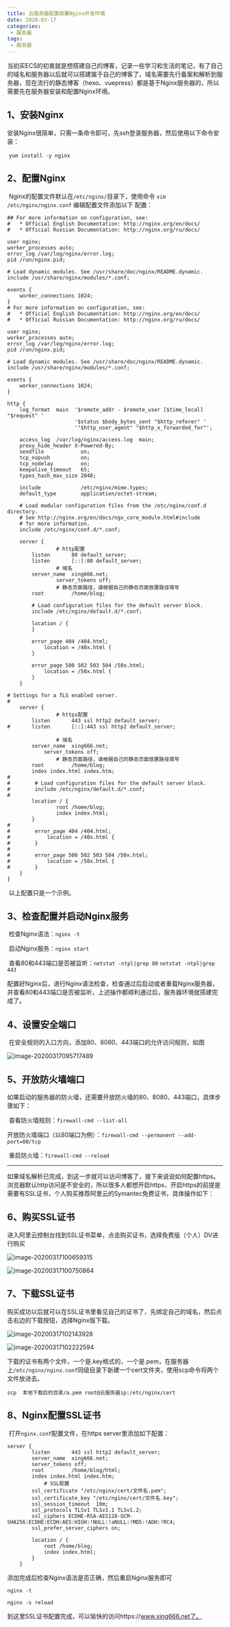 ```yaml
---
title: 云服务器配置部署Nginx开发环境
date: 2020-03-17
categories:
 - 服务器
tags:
 - 服务器
---
```


当初买ECS的初衷就是想搭建自己的博客，记录一些学习和生活的笔记，有了自己的域名和服务器以后就可以搭建属于自己的博客了，域名需要先行备案和解析到服务器，现在流行的静态博客（hexo、vuepress）都是基于Nginx服务器的，所以需要先在服务器安装和配置Nginx环境。

## 1、安装Nginx

​	安装Nginx很简单，只需一条命令即可，先ssh登录服务器，然后使用以下命令安装：

​	`yum install -y nginx`

## 2、配置Nginx

​	Nginx的配置文件默认在`/etc/nginx/`目录下，使用命令 `vim /etc/nginx/nginx.conf` 编辑配置文件添加以下	配置：

```nginx
## For more information on configuration, see:
#   * Official English Documentation: http://nginx.org/en/docs/
#   * Official Russian Documentation: http://nginx.org/ru/docs/

user nginx;
worker_processes auto;
error_log /var/log/nginx/error.log;
pid /run/nginx.pid;

# Load dynamic modules. See /usr/share/doc/nginx/README.dynamic.
include /usr/share/nginx/modules/*.conf;

events {
    worker_connections 1024;
} 
# For more information on configuration, see:
#   * Official English Documentation: http://nginx.org/en/docs/
#   * Official Russian Documentation: http://nginx.org/ru/docs/

user nginx;
worker_processes auto;
error_log /var/log/nginx/error.log;
pid /run/nginx.pid;

# Load dynamic modules. See /usr/share/doc/nginx/README.dynamic.
include /usr/share/nginx/modules/*.conf;

events {
    worker_connections 1024;
}

http {
    log_format  main  '$remote_addr - $remote_user [$time_local] "$request" '
                      '$status $body_bytes_sent "$http_referer" '
                      '"$http_user_agent" "$http_x_forwarded_for"';

    access_log  /var/log/nginx/access.log  main;
    proxy_hide_header X-Powered-By;
    sendfile            on;
    tcp_nopush          on;
    tcp_nodelay         on;
    keepalive_timeout   65;
    types_hash_max_size 2048;

    include             /etc/nginx/mime.types;
    default_type        application/octet-stream;

    # Load modular configuration files from the /etc/nginx/conf.d directory.
    # See http://nginx.org/en/docs/ngx_core_module.html#include
    # for more information.
    include /etc/nginx/conf.d/*.conf;

    server {
				# http配置
        listen       80 default_server;
        listen       [::]:80 default_server;
				# 域名
        server_name  xing666.net;
				server_tokens off;
				# 静态页面路径，请根据自己的静态页面放置路径填写
        root         /home/blog;

        # Load configuration files for the default server block.
        include /etc/nginx/default.d/*.conf;

        location / {
        }

        error_page 404 /404.html;
            location = /40x.html {
        }

        error_page 500 502 503 504 /50x.html;
            location = /50x.html {
        }
    }

# Settings for a TLS enabled server.
#
    server {
				# https配置
        listen       443 ssl http2 default_server;
#       listen       [::]:443 ssl http2 default_server;
				
				# 域名
        server_name  xing666.net;
   			server_tokens off;
				# 静态页面路径，请根据自己的静态页面放置路径填写
        root         /home/blog;
        index index.html index.htm;
#
#        # Load configuration files for the default server block.
#        include /etc/nginx/default.d/*.conf;
#
        location / {
	  			root /home/blog;
	  			index index.html;
        }
#
#        error_page 404 /404.html;
#            location = /40x.html {
#        }
#
#        error_page 500 502 503 504 /50x.html;
#            location = /50x.html {
#        }
    }   
}

```

​	以上配置只是一个示例。

## 3、检查配置并启动Nginx服务

​	检查Nginx语法：`nginx -t`

​	启动Nginx服务：`nginx start`

​	查看80和443端口是否被监听：`netstat -ntpl|grep 80` `netstat -ntpl|grep 443`



​	配置好Nginx后，进行Nginx语法检查，检查通过后启动或者重载Nginx服务器，并查看80和443端口是否被监听，上述操作都顺利通过后，服务器环境就搭建完成了。



## 4、设置安全端口

​	在安全规则的入口方向，添加80、8080、443端口的允许访问规则，如图

![image-20200317095717489](https://img.xing666.net/blog/img/2020-03-17-015717.png)

## 5、开放防火墙端口

​	如果启动的服务器的防火墙，还需要开放防火墙的80、8080、443端口，具体步骤如下：

​	查看防火墙规则：`firewall-cmd --list-all`

​	开放防火墙端口（以80端口为例）：`firewall-cmd --permanent --add-port=80/tcp`

​	重启防火墙：`firewall-cmd --reload`

------

如果域名解析已完成，到这一步就可以访问博客了，接下来说说如何配置https。浏览器默认http访问是不安全的，所以很多人都想开启https，开启https的前提是需要有SSL证书，个人购买推荐阿里云的Symantec免费证书，具体操作如下：

## 6、购买SSL证书

​	进入阿里云控制台找到SSL证书菜单，点击购买证书，选择免费版（个人）DV进行购买

![image-20200317100659315](https://img.xing666.net/blog/img/2020-03-17-020659.png)

![image-20200317100750864](https://img.xing666.net/blog/img/2020-03-17-020750.png)

## 7、下载SSL证书

​	购买成功以后就可以在SSL证书里看见自己的证书了，先绑定自己的域名，然后点击右边的下载按钮，选择Nginx版下载。

![image-20200317102143928](https://img.xing666.net/blog/img/2020-03-17-022144.png)

![image-20200317102222594](https://img.xing666.net/blog/img/2020-03-17-022223.png)

​	下载的证书有两个文件，一个是.key格式的，一个是.pem，在服务器上`/etc/nginx/nginx.conf`同级目录下新建一个cert文件夹，使用scp命令将两个文件放进去。

`scp  本地下载后的目录/a.pem root@云服务器ip:/etc/nginx/cert`

## 8、Nginx配置SSL证书

​	打开`nginx.conf`配置文件，在https server里添加如下配置：

```nginx
server {
        listen       443 ssl http2 default_server;
        server_name  xing666.net;
   	    server_tokens off;
        root         /home/blog/html;
        index index.html index.htm;
  			# SSL配置
        ssl_certificate "/etc/nginx/cert/文件名.pem";
        ssl_certificate_key "/etc/nginx/cert/文件名.key";
        ssl_session_timeout  10m;
        ssl_protocols TLSv1 TLSv1.1 TLSv1.2;
        ssl_ciphers ECDHE-RSA-AES128-GCM-SHA256:ECDHE:ECDH:AES:HIGH:!NULL:!aNULL:!MD5:!ADH:!RC4;
        ssl_prefer_server_ciphers on;
  
        location / {
	        root /home/blog;
	        index index.html;
        }
    } 
```

添加完成后检查Nginx语法是否正确，然后重启Nginx服务即可

`nginx -t` 

`nginx -s reload`

到这里SSL证书配置完成，可以愉快的访问https://www.xing666.net了。